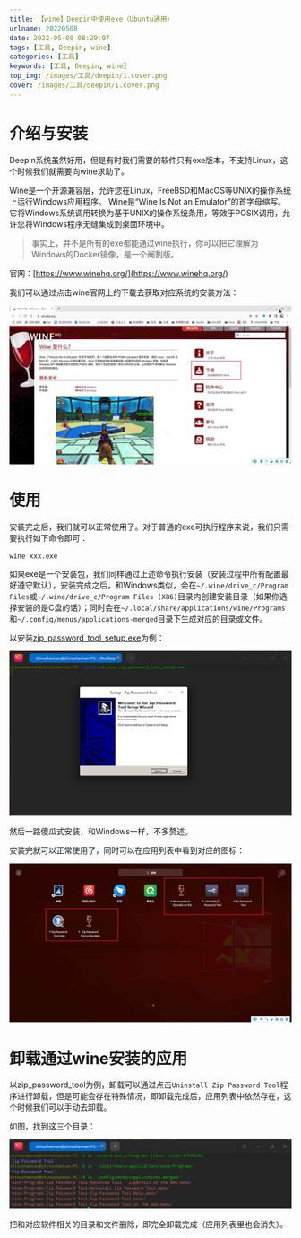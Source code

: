 ```yaml
---
title: 【wine】Deepin中使用exe（Ubuntu通用） 
urlname: 20220508
date: 2022-05-08 08:29:07
tags: [工具, Deepin, wine]
categories: [工具]
keywords: [工具, Deepin, wine]
top_img: /images/工具/deepin/1.cover.png
cover: /images/工具/deepin/1.cover.png
---
```


# 介绍与安装

Deepin系统虽然好用，但是有时我们需要的软件只有exe版本，不支持Linux，这个时候我们就需要向wine求助了。

Wine是一个开源兼容层，允许您在Linux，FreeBSD和MacOS等UNIX的操作系统上运行Windows应用程序。 Wine是“Wine Is Not an Emulator”的首字母缩写。 它将Windows系统调用转换为基于UNIX的操作系统条用，等效于POSIX调用，允许您将Windows程序无缝集成到桌面环境中。

> 事实上，并不是所有的exe都能通过wine执行，你可以把它理解为Windows的Docker镜像，是一个阉割版。

官网：[https://www.winehq.org/](https://www.winehq.org/)

我们可以通过点击wine官网上的下载去获取对应系统的安装方法：
<p style="text-align: center;"><img src="/images/工具/deepin/4-1wine官网.png" alt="wine官网" style="zoom: 60%;"></p>


# 使用
安装完之后，我们就可以正常使用了。对于普通的exe可执行程序来说，我们只需要执行如下命令即可：
```shell
wine xxx.exe
```

如果exe是一个安装包，我们同样通过上述命令执行安装（安装过程中所有配置最好遵守默认），安装完成之后，和Windows类似，会在`~/.wine/drive_c/Program Files`或`~/.wine/drive_c/Program Files (X86)`目录内创建安装目录（如果你选择安装的是C盘的话）；同时会在`~/.local/share/applications/wine/Programs`和`~/.config/menus/applications-merged`目录下生成对应的目录或文件。

以安装[zip_password_tool_setup.exe](http://www.zip-password-cracker.com/)为例：

<p style="text-align: center;"><img src="/images/工具/deepin/4-2zip-password-tool安装1.png" alt="zip-password-tool安装1" style="zoom: 60%;"></p>

然后一路傻瓜式安装，和Windows一样，不多赘述。

安装完就可以正常使用了，同时可以在应用列表中看到对应的图标：
<p style="text-align: center;"><img src="/images/工具/deepin/4-2zip-password-tool安装2.png" alt="zip-password-tool安装2" style="zoom: 60%;"></p>

# 卸载通过wine安装的应用
以zip_password_tool为例，卸载可以通过点击`Uninstall Zip Password Tool`程序进行卸载，但是可能会存在特殊情况，即卸载完成后，应用列表中依然存在，这个时候我们可以手动去卸载。

如图，找到这三个目录：
<p style="text-align: center;"><img src="/images/工具/deepin/4-3zip-password-tool卸载.png
" alt="zip-password-tool卸载" style="zoom: 60%;"></p>

把和对应软件相关的目录和文件删除，即完全卸载完成（应用列表里也会消失）。
